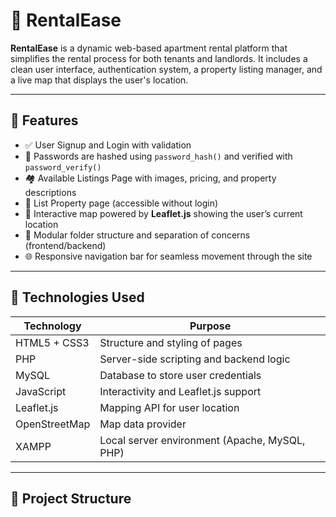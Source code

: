# 🏡 RentalEase

**RentalEase** is a dynamic web-based apartment rental platform that simplifies the rental process for both tenants and landlords. It includes a clean user interface, authentication system, a property listing manager, and a live map that displays the user's location.


---

## 🚀 Features

- ✅ User Signup and Login with validation
- 🔐 Passwords are hashed using `password_hash()` and verified with `password_verify()`
- 🏘️ Available Listings Page with images, pricing, and property descriptions
- 📝 List Property page (accessible without login)
- 📍 Interactive map powered by **Leaflet.js** showing the user’s current location
- 📂 Modular folder structure and separation of concerns (frontend/backend)
- 🌐 Responsive navigation bar for seamless movement through the site

---

## 🔧 Technologies Used

| Technology     | Purpose                              |
|----------------|--------------------------------------|
| HTML5 + CSS3   | Structure and styling of pages       |
| PHP            | Server-side scripting and backend logic |
| MySQL          | Database to store user credentials   |
| JavaScript     | Interactivity and Leaflet.js support |
| Leaflet.js     | Mapping API for user location        |
| OpenStreetMap  | Map data provider                    |
| XAMPP          | Local server environment (Apache, MySQL, PHP) |

---

## 📁 Project Structure

